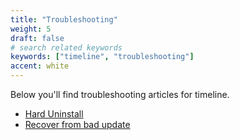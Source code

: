 ```yaml
---
title: "Troubleshooting"
weight: 5
draft: false
# search related keywords
keywords: ["timeline", "troubleshooting"]
accent: white
---
```


Below you'll find troubleshooting articles for timeline.

- [Hard Uninstall](/timeline/troubleshooting/hard_uninstall)
- [Recover from bad update](/timeline/troubleshooting/recover_from_bad_update)

